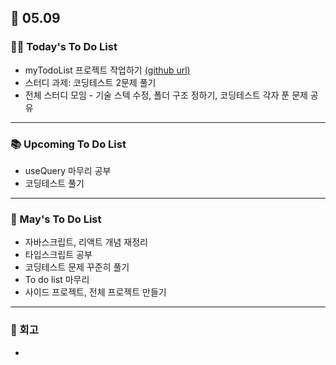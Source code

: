 ## 📆 05.09

### 💁‍♀️ Today's To Do List

- myTodoList 프로젝트 작업하기 [(github url)](https://github.com/yennnny/myToDoList)
- 스터디 과제: 코딩테스트 2문제 풀기
- 전체 스터디 모임 - 기술 스텍 수정, 폴더 구조 정하기, 코딩테스트 각자 푼 문제 공유

---

### 📚 Upcoming To Do List

- useQuery 마무리 공부
- 코딩테스트 풀기

---

### 📌 May's To Do List

- 자바스크립트, 리액트 개념 재정리
- 타입스크립트 공부
- 코딩테스트 문제 꾸준히 풀기
- To do list 마무리
- 사이드 프로젝트, 전체 프로젝트 만들기

---

### 👀 회고

-
